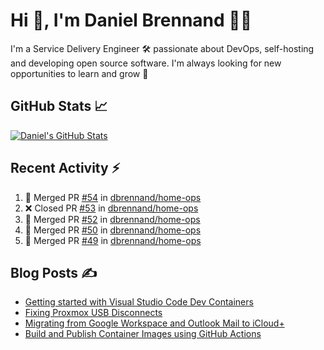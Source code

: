 # Hi 👋, I'm Daniel Brennand 👨‍💻

I'm a Service Delivery Engineer 🛠 passionate about DevOps, self-hosting and developing open source software. I'm always looking for new opportunities to learn and grow 🌱

## GitHub Stats 📈

[![Daniel's GitHub Stats](https://github-readme-stats.vercel.app/api?username=dbrennand&show_icons=true&count_private=true&hide_border=true&theme=dark)](https://github.com/anuraghazra/github-readme-stats)

## Recent Activity ⚡

<!--START_SECTION:activity-->
1. 🎉 Merged PR [#54](https://github.com/dbrennand/home-ops/pull/54) in [dbrennand/home-ops](https://github.com/dbrennand/home-ops)
2. ❌ Closed PR [#53](https://github.com/dbrennand/home-ops/pull/53) in [dbrennand/home-ops](https://github.com/dbrennand/home-ops)
3. 🎉 Merged PR [#52](https://github.com/dbrennand/home-ops/pull/52) in [dbrennand/home-ops](https://github.com/dbrennand/home-ops)
4. 🎉 Merged PR [#50](https://github.com/dbrennand/home-ops/pull/50) in [dbrennand/home-ops](https://github.com/dbrennand/home-ops)
5. 🎉 Merged PR [#49](https://github.com/dbrennand/home-ops/pull/49) in [dbrennand/home-ops](https://github.com/dbrennand/home-ops)
<!--END_SECTION:activity-->

## Blog Posts ✍

<!-- BLOG-POST-LIST:START -->
- [Getting started with Visual Studio Code Dev Containers](https://danielbrennand.com/blog/vscode-dev-containers/)
- [Fixing Proxmox USB Disconnects](https://danielbrennand.com/blog/proxmox-fix-usb-disconnect/)
- [Migrating from Google Workspace and Outlook Mail to iCloud+](https://danielbrennand.com/blog/google-outlook-to-icloud+/)
- [Build and Publish Container Images using GitHub Actions](https://danielbrennand.com/blog/build-and-publish-container-image-gha/)
<!-- BLOG-POST-LIST:END -->
